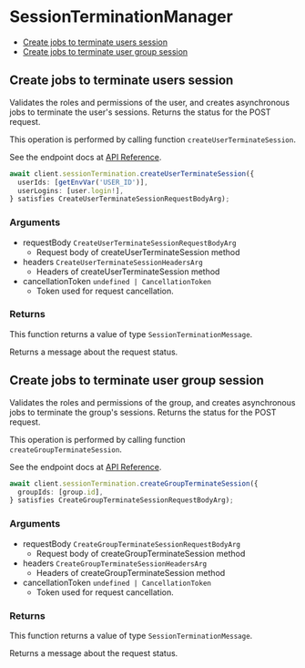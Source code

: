 # SessionTerminationManager

- [Create jobs to terminate users session](#create-jobs-to-terminate-users-session)
- [Create jobs to terminate user group session](#create-jobs-to-terminate-user-group-session)

## Create jobs to terminate users session

Validates the roles and permissions of the user,
and creates asynchronous jobs
to terminate the user's sessions.
Returns the status for the POST request.

This operation is performed by calling function `createUserTerminateSession`.

See the endpoint docs at
[API Reference](https://developer.box.com/reference/post-users-terminate-sessions/).

<!-- sample post_users_terminate_sessions -->

```ts
await client.sessionTermination.createUserTerminateSession({
  userIds: [getEnvVar('USER_ID')],
  userLogins: [user.login!],
} satisfies CreateUserTerminateSessionRequestBodyArg);
```

### Arguments

- requestBody `CreateUserTerminateSessionRequestBodyArg`
  - Request body of createUserTerminateSession method
- headers `CreateUserTerminateSessionHeadersArg`
  - Headers of createUserTerminateSession method
- cancellationToken `undefined | CancellationToken`
  - Token used for request cancellation.

### Returns

This function returns a value of type `SessionTerminationMessage`.

Returns a message about the request status.

## Create jobs to terminate user group session

Validates the roles and permissions of the group,
and creates asynchronous jobs
to terminate the group's sessions.
Returns the status for the POST request.

This operation is performed by calling function `createGroupTerminateSession`.

See the endpoint docs at
[API Reference](https://developer.box.com/reference/post-groups-terminate-sessions/).

<!-- sample post_groups_terminate_sessions -->

```ts
await client.sessionTermination.createGroupTerminateSession({
  groupIds: [group.id],
} satisfies CreateGroupTerminateSessionRequestBodyArg);
```

### Arguments

- requestBody `CreateGroupTerminateSessionRequestBodyArg`
  - Request body of createGroupTerminateSession method
- headers `CreateGroupTerminateSessionHeadersArg`
  - Headers of createGroupTerminateSession method
- cancellationToken `undefined | CancellationToken`
  - Token used for request cancellation.

### Returns

This function returns a value of type `SessionTerminationMessage`.

Returns a message about the request status.
